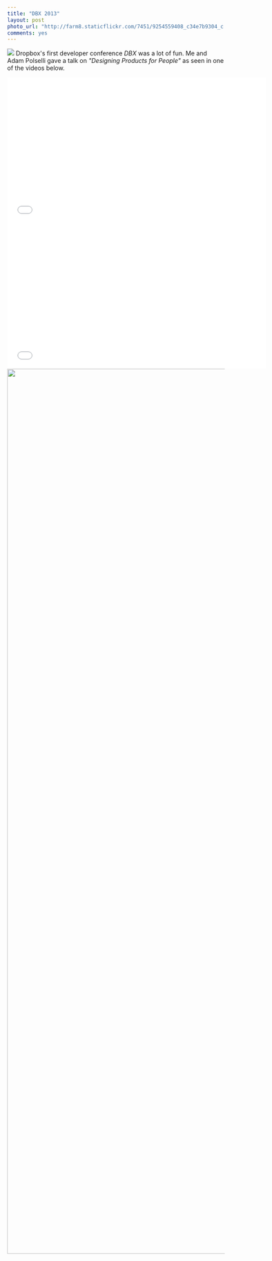 ```yaml
---
title: "DBX 2013"
layout: post
photo_url: "http://farm8.staticflickr.com/7451/9254559408_c34e7b9304_c.jpg"
comments: yes
---
```


![](http://farm8.staticflickr.com/7451/9254559408_e1026556da_k.jpg)
Dropbox's first developer conference *DBX* was a lot of fun. Me and Adam Polselli gave a talk on *"Designing Products for People"* as seen in one of the videos below.

<iframe src="//player.vimeo.com/video/70089044" width="600" height="337" frameborder="0" webkitallowfullscreen mozallowfullscreen allowfullscreen></iframe>

<iframe src="//player.vimeo.com/video/70663871" width="600" height="337" frameborder="0" webkitallowfullscreen mozallowfullscreen allowfullscreen></iframe>

<img src="http://farm4.staticflickr.com/3745/9254556280_10cbcba539_k.jpg" width="2048">
